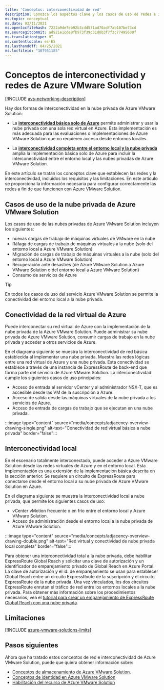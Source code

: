 ```yaml
---
title: 'Conceptos: interconectividad de red'
description: Conozca los aspectos clave y los casos de uso de redes e interconectividad en Azure VMware Solution.
ms.topic: conceptual
ms.date: 03/11/2021
ms.openlocfilehash: 7222a9de7eb92b3cdd571ad70adf7ab107be73cd
ms.sourcegitcommit: ad921e1cde8fb973f39c31d0b3f7f3c77495600f
ms.translationtype: HT
ms.contentlocale: es-ES
ms.lasthandoff: 04/25/2021
ms.locfileid: "107951185"
---
```

# <a name="azure-vmware-solution-networking-and-interconnectivity-concepts"></a>Conceptos de interconectividad y redes de Azure VMware Solution

[!INCLUDE [avs-networking-description](includes/azure-vmware-solution-networking-description.md)]

Hay dos formas de interconectividad en la nube privada de Azure VMware Solution:

- La [**interconectividad básica solo de Azure**](#azure-virtual-network-interconnectivity) permite administrar y usar la nube privada con una sola red virtual en Azure. Esta implementación es más adecuada para las evaluaciones o implementaciones de Azure VMware Solution que no requieren acceso desde entornos locales.

- La [**interconectividad completa entre el entorno local y la nube privada**](#on-premises-interconnectivity) amplía la implementación básica solo de Azure para incluir la interconectividad entre el entorno local y las nubes privadas de Azure VMware Solution.
 
En este artículo se tratan los conceptos clave que establecen las redes y la interconectividad, incluidos los requisitos y las limitaciones. En este artículo se proporciona la información necesaria para configurar correctamente las redes a fin de que funcionen con Azure VMware Solution.

## <a name="azure-vmware-solution-private-cloud-use-cases"></a>Casos de uso de la nube privada de Azure VMware Solution

Los casos de uso de las nubes privadas de Azure VMware Solution incluyen los siguientes:
- nuevas cargas de trabajo de máquinas virtuales de VMware en la nube
- Ráfaga de cargas de trabajo de máquinas virtuales a la nube (solo del entorno local a Azure VMware Solution)
- Migración de cargas de trabajo de máquinas virtuales a la nube (solo del entorno local a Azure VMware Solution)
- Recuperación ante desastres (de Azure VMware Solution a Azure VMware Solution o del entorno local a Azure VMware Solution)
- Consumo de servicios de Azure

> [!TIP]
> En todos los casos de uso del servicio Azure VMware Solution se permite la conectividad del entorno local a la nube privada.

## <a name="azure-virtual-network-interconnectivity"></a>Conectividad de la red virtual de Azure

Puede interconectar su red virtual de Azure con la implementación de la nube privada de la Azure VMware Solution. Puede administrar su nube privada de Azure VMware Solution, consumir cargas de trabajo en la nube privada y acceder a otros servicios de Azure.

En el diagrama siguiente se muestra la interconectividad de red básica establecida al implementar una nube privada. Muestra las redes lógicas entre una red virtual de Azure y una nube privada. Esta conectividad se establece a través de una instancia de ExpressRoute de back-end que forma parte del servicio de Azure VMware Solution. La interconectividad cumple los siguientes casos de uso principales:

- Acceso de entrada al servidor vCenter y al administrador NSX-T, que es accesible desde las VM de la suscripción a Azure.
- Acceso de salida desde las máquinas virtuales de la nube privada a los servicios de Azure.
- Acceso de entrada de cargas de trabajo que se ejecutan en una nube privada.


:::image type="content" source="media/concepts/adjacency-overview-drawing-single.png" alt-text="Conectividad de red virtual básica a nube privada" border="false":::

## <a name="on-premises-interconnectivity"></a>Interconectividad local

En el escenario totalmente interconectado, puede acceder a Azure VMware Solution desde las redes virtuales de Azure y en el entorno local. Esta implementación es una extensión de la implementación básica descrita en la sección anterior. Se requiere un circuito de ExpressRoute para conectarse desde el entorno local a su nube privada de Azure VMware Solution en Azure.

En el diagrama siguiente se muestra la interconectividad local a nube privada, que permite los siguientes casos de uso:

- vCenter vMotion frecuente o en frío entre el entorno local y Azure VMware Solution.
- Acceso de administración desde el entorno local a la nube privada de Azure VMware Solution.

:::image type="content" source="media/concepts/adjacency-overview-drawing-double.png" alt-text="Red virtual y conectividad de nube privada local completa" border="false":::

Para obtener una interconectividad total a la nube privada, debe habilitar ExpressRoute Global Reach y solicitar una clave de autorización y un identificador de emparejamiento privado de Global Reach en Azure Portal. La clave de autorización y el id. de emparejamiento se usan para establecer Global Reach entre un circuito ExpressRoute de la suscripción y el circuito ExpressRoute de la nube privada. Una vez vinculados, los dos circuitos ExpressRoute enrutan el tráfico de red entre los entornos locales a la nube privada. Para obtener más información sobre los procedimientos necesarios, vea el [tutorial para crear un emparejamiento de ExpressRoute Global Reach con una nube privada](tutorial-expressroute-global-reach-private-cloud.md).

## <a name="limitations"></a>Limitaciones
[!INCLUDE [azure-vmware-solutions-limits](includes/azure-vmware-solutions-limits.md)]

## <a name="next-steps"></a>Pasos siguientes 

Ahora que ha tratado estos conceptos de red e interconectividad de Azure VMware Solution, puede que quiera obtener información sobre:

- [Conceptos de almacenamiento de Azure VMware Solution](concepts-storage.md).
- [Conceptos de identidad en Azure VMware Solution](concepts-identity.md)
- [Habilitación del recurso de Azure VMware Solution](enable-azure-vmware-solution.md)

<!-- LINKS - external -->
[enable Global Reach]: ../expressroute/expressroute-howto-set-global-reach.md

<!-- LINKS - internal -->
[concepts-upgrades]: ./concepts-private-clouds-clusters#host-maintenance-and-lifecycle-management
[concepts-storage]: ./concepts-storage.md

